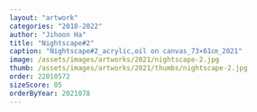 ```yaml
---
layout: "artwork"
categories: "2018-2022"
author: "Jihoon Ha"
title: "Nightscape#2"
caption: "Nightscape#2_acrylic,oil on canvas_73×61㎝_2021"
image: /assets/images/artworks/2021/nightscape-2.jpg
thumb: /assets/images/artworks/2021/thumbs/nightscape-2.jpg
order: 22010572
sizeScore: 05
orderByYear: 2021078
---
```

